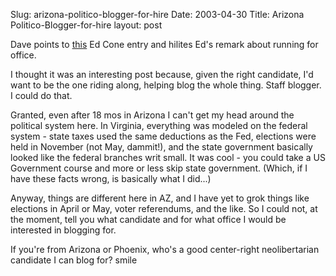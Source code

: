 Slug: arizona-politico-blogger-for-hire
Date: 2003-04-30
Title: Arizona Politico-Blogger-for-hire
layout: post

Dave points to <a href="http://radio.weblogs.com/0107946/2003/04/29.html#a394">this</a> Ed Cone entry and hilites Ed&#39;s remark about running for office.

I thought it was an interesting post because, given the right candidate, I&#39;d want to be the one riding along, helping blog the whole thing. Staff blogger. I could do that.

Granted, even after 18 mos in Arizona I can&#39;t get my head around the political system here. In Virginia, everything was modeled on the federal system - state taxes used the same deductions as the Fed, elections were held in November (not May, dammit!), and the state government basically looked like the federal branches writ small. It was cool - you could take a US Government course and more or less skip state government. (Which, if I have these facts wrong, is basically what I did...)

Anyway, things are different here in AZ, and I have yet to grok things like elections in April or May, voter referendums, and the like. So I could not, at the moment, tell you what candidate and for what office I would be interested in blogging for.

If you&#39;re from Arizona or Phoenix, who&#39;s a good center-right neolibertarian candidate I can blog for? smile
